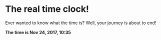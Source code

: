 # The real time clock!

Ever wanted to know what the time is? Well, your journey is about to end!

**The time is Nov 24, 2017, 10:35**